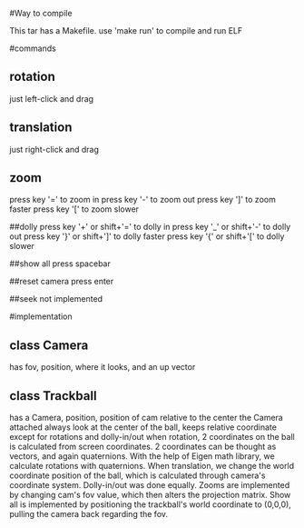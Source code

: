 #Way to compile

This tar has a Makefile.
use 'make run' to compile and run ELF

#commands
## rotation
just left-click and drag


## translation
just right-click and drag

## zoom
press key '=' to zoom in
press key '-' to zoom out
press key ']' to zoom faster
press key '[' to zoom slower

##dolly
press key '+' or shift+'=' to dolly in
press key '_' or shift+'-' to dolly out
press key '}' or shift+']' to dolly faster
press key '{' or shift+'[' to dolly slower

##show all
press spacebar

##reset camera
press enter

##seek
not implemented

#implementation
## class Camera
has fov, position, where it looks, and an up vector

## class Trackball
has a Camera, position, position of cam relative to the center
the Camera attached always look at the center of the ball, keeps relative coordinate except for rotations and dolly-in/out
when rotation, 2 coordinates on the ball is calculated from screen coordinates.
2 coordinates can be thought as vectors, and again quaternions.
With the help of Eigen math library, we calculate rotations with quaternions.
When translation, we change the world coordinate position of the ball, which is calculated through camera's coordinate system.
Dolly-in/out was done equally.
Zooms are implemented by changing cam's fov value, which then alters the projection matrix.
Show all is implemented by positioning the trackball's world coordinate to (0,0,0), pulling the camera back regarding the fov.
